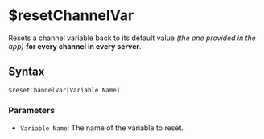 # $resetChannelVar
Resets a channel variable back to its default value *(the one provided in the app)* **for every channel in every server**.

## Syntax
```
$resetChannelVar[Variable Name]
```

### Parameters
- `Variable Name`: The name of the variable to reset.
